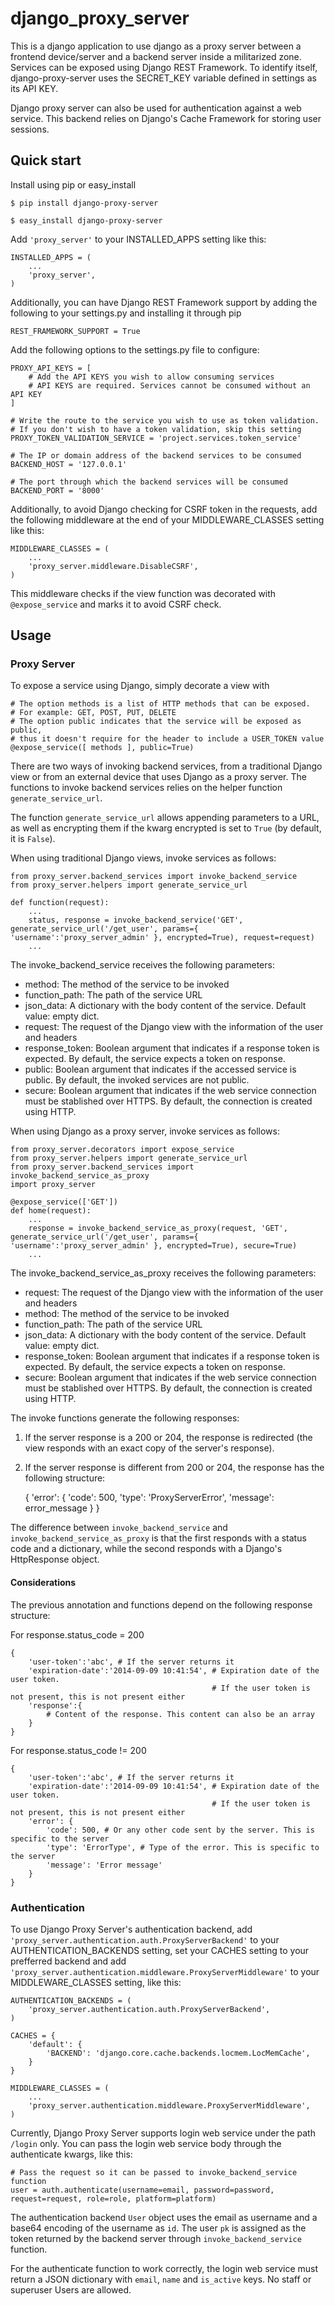 # django_proxy_server

This is a django application to use django as a proxy server between a frontend device/server and a backend server inside a militarized zone. Services can be exposed using Django REST Framework. To identify itself, django-proxy-server uses the SECRET_KEY variable defined in settings as its API KEY.

Django proxy server can also be used for authentication against a web service. This backend relies on Django's Cache Framework for storing user sessions.

## Quick start

Install using pip or easy_install

    $ pip install django-proxy-server

    $ easy_install django-proxy-server

Add `'proxy_server'` to your INSTALLED_APPS setting like this:

    INSTALLED_APPS = (
        ...
        'proxy_server',
    )

Additionally, you can have Django REST Framework support by adding the following to your settings.py and installing it through pip

    REST_FRAMEWORK_SUPPORT = True

Add the following options to the settings.py file to configure:

    PROXY_API_KEYS = [
        # Add the API KEYS you wish to allow consuming services
        # API KEYS are required. Services cannot be consumed without an API KEY
    ]

    # Write the route to the service you wish to use as token validation.
    # If you don't wish to have a token validation, skip this setting
    PROXY_TOKEN_VALIDATION_SERVICE = 'project.services.token_service'

    # The IP or domain address of the backend services to be consumed
    BACKEND_HOST = '127.0.0.1'

    # The port through which the backend services will be consumed
    BACKEND_PORT = '8000'

Additionally, to avoid Django checking for CSRF token in the requests, add the following middleware at the end of your MIDDLEWARE_CLASSES setting like this:

    MIDDLEWARE_CLASSES = (
        ...
        'proxy_server.middleware.DisableCSRF',
    )

This middleware checks if the view function was decorated with `@expose_service` and marks it to avoid CSRF check.

## Usage

### Proxy Server

To expose a service using Django, simply decorate a view with

    # The option methods is a list of HTTP methods that can be exposed.
    # For example: GET, POST, PUT, DELETE
    # The option public indicates that the service will be exposed as public,
    # thus it doesn't require for the header to include a USER_TOKEN value
    @expose_service([ methods ], public=True)

There are two ways of invoking backend services, from a traditional Django view or from an external device that uses Django as a proxy server. The functions to invoke backend services relies on the helper function `generate_service_url`.

The function `generate_service_url` allows appending parameters to a URL, as well as encrypting them if the kwarg encrypted is set to `True` (by default, it is `False`).

When using traditional Django views, invoke services as follows:

    from proxy_server.backend_services import invoke_backend_service
    from proxy_server.helpers import generate_service_url

    def function(request):
        ...
        status, response = invoke_backend_service('GET', generate_service_url('/get_user', params={ 'username':'proxy_server_admin' }, encrypted=True), request=request)
        ...

The invoke_backend_service receives the following parameters:
* method: The method of the service to be invoked
* function_path: The path of the service URL
* json_data: A dictionary with the body content of the service. Default value: empty dict.
* request: The request of the Django view with the information of the user and headers
* response_token: Boolean argument that indicates if a response token is expected. By default, the service expects a token on response.
* public: Boolean argument that indicates if the accessed service is public. By default, the invoked services are not public.
* secure: Boolean argument that indicates if the web service connection must be stablished over HTTPS. By default, the connection is created using HTTP.

When using Django as a proxy server, invoke services as follows:

    from proxy_server.decorators import expose_service
    from proxy_server.helpers import generate_service_url
    from proxy_server.backend_services import invoke_backend_service_as_proxy
    import proxy_server

    @expose_service(['GET'])
    def home(request):
        ...
        response = invoke_backend_service_as_proxy(request, 'GET', generate_service_url('/get_user', params={ 'username':'proxy_server_admin' }, encrypted=True), secure=True)
        ...

The invoke_backend_service_as_proxy receives the following parameters:
* request: The request of the Django view with the information of the user and headers
* method: The method of the service to be invoked
* function_path: The path of the service URL
* json_data: A dictionary with the body content of the service. Default value: empty dict.
* response_token: Boolean argument that indicates if a response token is expected. By default, the service expects a token on response.
* secure: Boolean argument that indicates if the web service connection must be stablished over HTTPS. By default, the connection is created using HTTP.

The invoke functions generate the following responses:

1. If the server response is a 200 or 204, the response is redirected (the view responds with an exact copy of the server's response).
2. If the server response is different from 200 or 204, the response has the following structure:

    {
        'error': {
            'code': 500,
            'type': 'ProxyServerError',
            'message': error_message
        }
    }

The difference between `invoke_backend_service` and `invoke_backend_service_as_proxy` is that the first responds with a status code and a dictionary, while the second responds with a Django's HttpResponse object.

#### Considerations

The previous annotation and functions depend on the following response structure:

For response.status_code = 200

    {
        'user-token':'abc', # If the server returns it
        'expiration-date':'2014-09-09 10:41:54', # Expiration date of the user token.
                                                 # If the user token is not present, this is not present either
        'response':{
            # Content of the response. This content can also be an array
        }
    }

For response.status_code != 200

    {
        'user-token':'abc', # If the server returns it
        'expiration-date':'2014-09-09 10:41:54', # Expiration date of the user token.
                                                 # If the user token is not present, this is not present either
        'error': {
            'code': 500, # Or any other code sent by the server. This is specific to the server
            'type': 'ErrorType', # Type of the error. This is specific to the server
            'message': 'Error message'
        }
    }

### Authentication

To use Django Proxy Server's authentication backend, add `'proxy_server.authentication.auth.ProxyServerBackend'` to your AUTHENTICATION_BACKENDS setting, set your CACHES setting to your prefferred backend and add `'proxy_server.authentication.middleware.ProxyServerMiddleware'` to your MIDDLEWARE_CLASSES setting, like this:

    AUTHENTICATION_BACKENDS = (
        'proxy_server.authentication.auth.ProxyServerBackend',
    )

    CACHES = {
        'default': {
            'BACKEND': 'django.core.cache.backends.locmem.LocMemCache',
        }
    }

    MIDDLEWARE_CLASSES = (
        ...
        'proxy_server.authentication.middleware.ProxyServerMiddleware',
    )

Currently, Django Proxy Server supports login web service under the path `/login` only. You can pass the login web service body through the authenticate kwargs, like this:

    # Pass the request so it can be passed to invoke_backend_service function
    user = auth.authenticate(username=email, password=password, request=request, role=role, platform=platform)

The authentication backend `User` object uses the email as username and a base64 encoding of the username as `id`. The user `pk` is assigned as the token returned by the backend server through `invoke_backend_service` function.

For the authenticate function to work correctly, the login web service must return a JSON dictionary with `email`, `name` and `is_active` keys. No staff or superuser Users are allowed.
